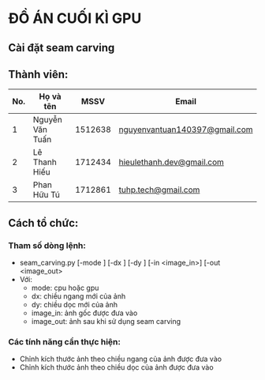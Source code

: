 # ĐỒ ÁN CUỐI KÌ GPU

## Cài đặt seam carving

## Thành viên:
| No.  | Họ và tên | MSSV | Email |
| ------------- | ------------- | ------------- | ------------- |
| 1  | Nguyễn Văn Tuấn | 1512638 | nguyenvantuan140397@gmail.com|
| 2  | Lê Thanh Hiếu | 1712434 | hieulethanh.dev@gmail.com| 
| 3  | Phan Hữu Tú  | 1712861| tuhp.tech@gmail.com |


## Cách tổ chức:
### Tham số dòng lệnh:
- seam_carving.py [-mode <mode>] [-dx <dx>] [-dy <dy>] [-in <image_in>] [-out <image_out>
- Với:
  + mode: cpu hoặc gpu
  + dx: chiều ngang mới của ảnh
  + dy: chiều dọc mới của ảnh
  + image_in: ảnh gốc được đưa vào
  + image_out: ảnh sau khi sử dụng seam carving

### Các tính năng cần thực hiện:

- Chỉnh kích thước ảnh theo chiều ngang của ảnh được đưa vào
- Chỉnh kích thước ảnh theo chiều dọc của ảnh được đưa vào
